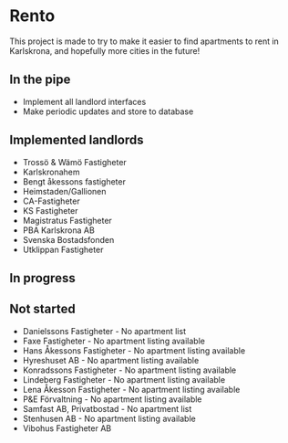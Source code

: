 # Rento

This project is made to try to make it easier to find apartments to rent in Karlskrona, and hopefully
more cities in the future!

## In the pipe
* Implement all landlord interfaces
* Make periodic updates and store to database


## Implemented landlords
* Trossö & Wämö Fastigheter
* Karlskronahem
* Bengt åkessons fastigheter
* Heimstaden/Gallionen
* CA-Fastigheter
* KS Fastigheter
* Magistratus Fastigheter
* PBA Karlskrona AB
* Svenska Bostadsfonden
* Utklippan Fastigheter 

## In progress

## Not started
* Danielssons Fastigheter - No apartment list
* Faxe Fastigheter - No apartment listing available
* Hans Åkessons Fastigheter - No apartment listing available
* Hyreshuset AB - No apartment listing available
* Konradssons Fastigheter - No apartment listing available
* Lindeberg Fastigheter - No apartment listing available
* Lena Åkesson Fastigheter - No apartment listing available
* P&E Förvaltning - No apartment listing available
* Samfast AB, Privatbostad - No apartment list
* Stenhusen AB - No apartment listing available
* Vibohus Fastigheter AB
